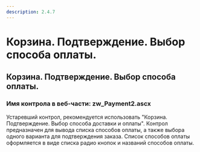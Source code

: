 ```yaml
---
description: 2.4.7
---
```


# Корзина. Подтверждение. Выбор способа оплаты.

## Корзина. Подтверждение. Выбор способа оплаты.

### Имя контрола в веб-части: zw\_Payment2.ascx

Устаревший контрол, рекомендуется использовать "Корзина. Подтверждение. Выбор способа доставки и оплаты". Контрол предназначен для вывода списка способов оплаты, а также выбора одного варианта для подтверждения заказа. Список способов оплаты оформляется в виде списка радио кнопок и названий способов оплаты.

